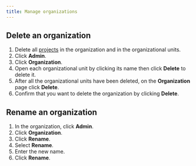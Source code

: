 ```yaml
---
title: Manage organizations
---
```


## Delete an organization

1.  Delete all
    [projects](/docs/platform/howto/manage-project) in the organization and in the organizational units.
2.  Click **Admin**.
3.  Click **Organization**.
4.  Open each organizational unit by clicking its name then click
    **Delete** to delete it.
5.  After all the organizational units have been deleted, on the
    **Organization** page click **Delete**.
6.  Confirm that you want to delete the organization by clicking
    **Delete**.

## Rename an organization

1.  In the organization, click **Admin**.
2.  Click **Organization**.
3.  Click **Rename**.
4.  Select **Rename**.
5.  Enter the new name.
6.  Click **Rename**.
